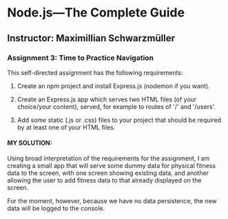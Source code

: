 # Node.js&mdash;The Complete Guide

## Instructor: Maximillian Schwarzmüller

### Assignment 3: Time to Practice Navigation

This self-directed assignment has the following requirements:

1. Create an npm project and install Express.js (nodemon if you want).

1. Create an Express.js app which serves two HTML files (of your choice/your
content), served, for example to routes of '/' and '/users'.

1. Add some static (.js or .css) files to your project that should be required
by at least one of your HTML files.

#### MY SOLUTION:

Using broad interpretation of the requirements for the assignment, I am creating
a small app that will serve some dummy data for physical fitness data to the screen,
with one screen showing existing data, and another allowing the user to add fitness
data to that already displayed on the screen.

For the moment, however, because we have no data persistence, the new data will be
logged to the console.
